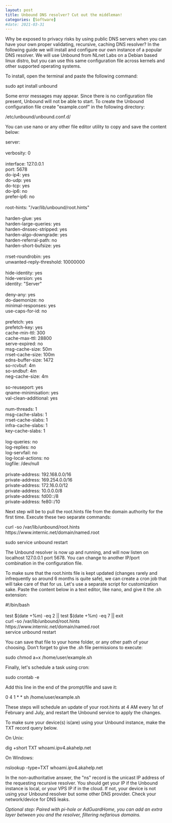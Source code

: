 ```yaml
---
layout: post
title: Unbound DNS resolver? Cut out the middleman!
categories: [Software]
#date: 2021-03-31
---
```


Why be exposed to privacy risks by using public DNS servers when you can have your own proper validating, recursive, caching DNS resolver? In the following guide we will install and configure our own instance of a popular DNS resolver. We will use Unbound from NLnet Labs on a Debian based linux distro, but you can use this same configuration file across kernels and other supported operating systems.
 
To install, open the terminal and paste the following command:
 
<p class="message">sudo apt install unbound</p>
 
Some error messages may appear. Since there is no configuration file present, Unbound will not be able to start.
To create the Unbound configuration file create "example.conf" in the following directory:
 
<p class="message">/etc/unbound/unbound.conf.d/</p>
 
You can use nano or any other file editor utility to copy and save the content below:

<p class="message">server:<br>
<br>
verbosity: 0<br>
<br>
interface: 127.0.0.1<br>
port: 5678<br>
do-ip4: yes<br>
do-udp: yes<br>
do-tcp: yes<br>
do-ip6: no<br>
prefer-ip6: no<br>
<br>
root-hints: "/var/lib/unbound/root.hints"<br>
<br>
harden-glue: yes<br>
harden-large-queries: yes<br>
harden-dnssec-stripped: yes<br>
harden-algo-downgrade: yes<br>
harden-referral-path: no<br>
harden-short-bufsize: yes<br>
<br>
rrset-roundrobin: yes<br>
unwanted-reply-threshold: 10000000<br>
<br>
hide-identity: yes<br>
hide-version: yes<br>
identity: "Server"<br>
<br>
deny-any: yes<br>
do-daemonize: no<br>
minimal-responses: yes<br>
use-caps-for-id: no<br>
<br>
prefetch: yes<br>
prefetch-key: yes<br>
cache-min-ttl: 300<br>
cache-max-ttl: 28800<br>
serve-expired: no<br>
msg-cache-size: 50m<br>
rrset-cache-size: 100m<br>
edns-buffer-size: 1472<br>
so-rcvbuf: 4m<br>
so-sndbuf: 4m<br>
neg-cache-size: 4m<br>
<br>
so-reuseport: yes<br>
qname-minimisation: yes<br>
val-clean-additional: yes<br>
<br>
num-threads: 1<br>
msg-cache-slabs: 1<br>
rrset-cache-slabs: 1<br>
infra-cache-slabs: 1<br>
key-cache-slabs: 1<br>
<br>
log-queries: no<br>
log-replies: no<br>
log-servfail: no<br>
log-local-actions: no<br>
logfile: /dev/null<br>
<br>
private-address: 192.168.0.0/16<br>
private-address: 169.254.0.0/16<br>
private-address: 172.16.0.0/12<br>
private-address: 10.0.0.0/8<br>
private-address: fd00::/8<br>
private-address: fe80::/10</p>

Next step will be to pull the root.hints file from the domain authority for the first time. Execute these two separate commands:
 
<p class="message">curl -so /var/lib/unbound/root.hints https://www.internic.net/domain/named.root</p>
 
<p class="message">sudo service unbound restart</p>
 
The Unbound resolver is now up and running, and will now listen on localhost 127.0.0.1 port 5678. You can change to another IP/port combination in the configuration file.
 
To make sure that the root.hints file is kept updated (changes rarely and infrequently so around 6 months is quite safe), we can create a cron job that will take care of that for us. Let's use a separate script for customization sake. Paste the content below in a text editor, like nano, and give it the .sh extension:
 
<p class="message">#!/bin/bash<br>
<br>
test $(date +%m) -eq 2 || test $(date +%m) -eq 7 || exit<br>
curl -so /var/lib/unbound/root.hints https://www.internic.net/domain/named.root<br>
service unbound restart</p>
 
You can save that file to your home folder, or any other path of your choosing.
Don’t forget to give the .sh file permissions to execute:
 
<p class="message">sudo chmod a+x /home/user/example.sh</p>
 
Finally, let's schedule a task using cron:
 
<p class="message">sudo crontab -e</p>
 
Add this line in the end of the prompt/file and save it:
 
<p class="message">0 4 1 * * sh /home/user/example.sh</p>
 
These steps will schedule an update of your root.hints at 4 AM every 1st of February and July, and restart the Unbound service to apply the changes.
 
To make sure your device(s) is(are) using your Unbound instance, make the TXT record query below.

On Unix:
<p class="message">dig +short TXT whoami.ipv4.akahelp.net</p>

On Windows:
<p class="message">nslookup -type=TXT whoami.ipv4.akahelp.net</p>

In the non-authoritative answer, the "ns" record is the unicast IP address of the requesting recursive resolver. You should get your IP if the Unbound instance is local, or your VPS IP if in the cloud. If not, your device is not using your Unbound resolver but some other DNS provider. Check your network/device for DNS leaks.

<i>Optional step: Paired with pi-hole or AdGuardHome, you can add an extra layer between you and the resolver, filtering nefarious domains.</i>
